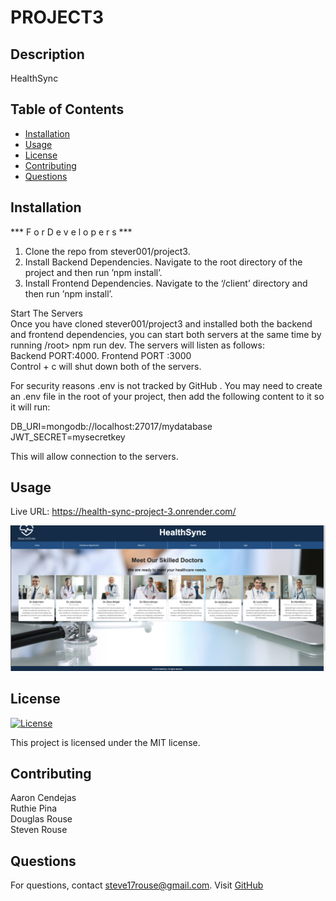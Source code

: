 # PROJECT3

## Description
HealthSync

## Table of Contents
- [Installation](#installation)
- [Usage](#usage)
- [License](#license)
- [Contributing](#contributing)
- [Questions](#questions)

## Installation
***  F o r  D e v e l o p e r s  ***  

1. Clone the repo from stever001/project3. 
2.  Install Backend Dependencies. Navigate to the root directory of the project and then run ’npm install’. 
3. Install Frontend Dependencies. Navigate to the ‘/client’ directory and then run ’npm install’. 

Start The Servers  
Once you have cloned stever001/project3 and installed both the backend and frontend dependencies, you can start both servers at the same time by running /root> npm run dev.   The servers will listen as follows:  
Backend  PORT:4000. 
Frontend  PORT :3000  
Control + c will shut down both of the servers. 

For security reasons .env is not tracked by GitHub  .  You may need to create an .env file in the root of your project, then add the following content to it so it will run:  

DB_URI=mongodb://localhost:27017/mydatabase  
JWT_SECRET=mysecretkey

This will allow connection to the servers.

## Usage
Live URL: https://health-sync-project-3.onrender.com/  

  
![Screenshot of the application](/images/screenshot.png "Application Screenshot")



## License
[![License](https://img.shields.io/badge/License-MIT-blue.svg)](LICENSE)

This project is licensed under the MIT license.

## Contributing
Aaron Cendejas  
Ruthie Pina  
Douglas Rouse  
Steven Rouse  



## Questions
For questions, contact steve17rouse@gmail.com. Visit [GitHub](https://github.com/stever001)

